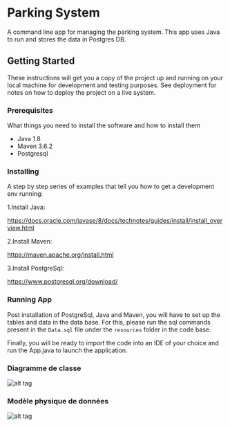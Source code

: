 # Parking System
A command line app for managing the parking system. 
This app uses Java to run and stores the data in Postgres DB.

## Getting Started

These instructions will get you a copy of the project up and running on your local machine for development and testing purposes. See deployment for notes on how to deploy the project on a live system.

### Prerequisites

What things you need to install the software and how to install them

- Java 1.8
- Maven 3.6.2
- Postgresql

### Installing

A step by step series of examples that tell you how to get a development env running:

1.Install Java:

https://docs.oracle.com/javase/8/docs/technotes/guides/install/install_overview.html

2.Install Maven:

https://maven.apache.org/install.html

3.Install PostgreSql:

https://www.postgresql.org/download/


### Running App

Post installation of PostgreSql, Java and Maven, you will have to set up the tables and data in the data base.
For this, please run the sql commands present in the `Data.sql` file under the `resources` folder in the code base.

Finally, you will be ready to import the code into an IDE of your choice and run the App.java to launch the application.

### Diagramme de classe
![alt tag](https://github.com/nicolas-le-stunff/OC-6-PayMyBuddy/blob/develop/src/main/resources/LeStunff_Nicolas_4_uml_032022.png)
### Modèle physique de données
![alt tag](https://github.com/nicolas-le-stunff/OC-6-PayMyBuddy/blob/develop/src/main/resources/LeStunff_Nicolas_4_mpd_032022.png)

